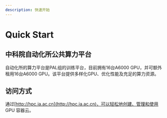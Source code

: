 ```yaml
---
description: 快速开始
---
```


# Quick Start

## 中科院自动化所公共算力平台

自动化所的算力平台是PAL组的训练平台，目前拥有16台A6000 GPU，并可额外租用16台A6000 GPU。该平台提供多样化GPU、优化性能及充足的算力资源。

## 访问方式

通过[http://hpc.ia.ac.cn](http://hpc.ia.ac.cn)，可以轻松地创建、管理和使用 GPU 容器云。
